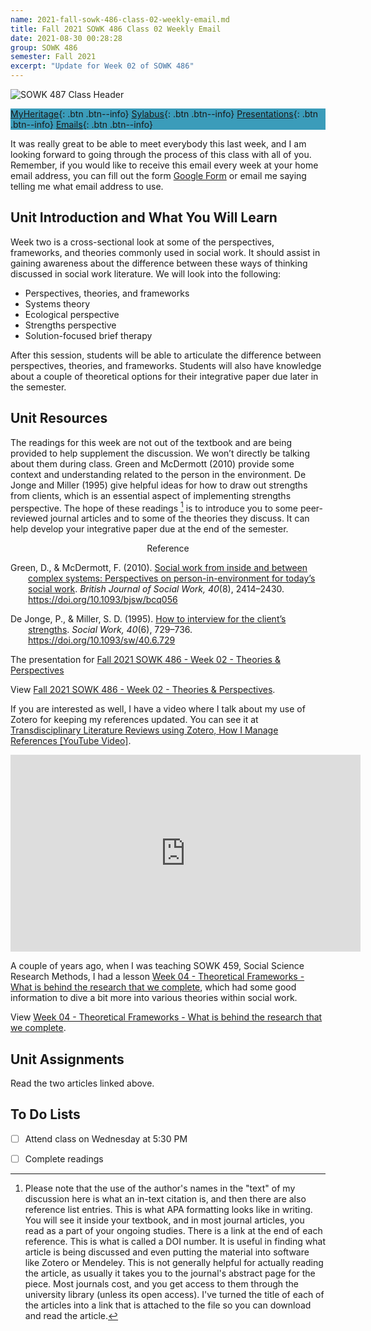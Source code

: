 ```yaml
---
name: 2021-fall-sowk-486-class-02-weekly-email.md
title: Fall 2021 SOWK 486 Class 02 Weekly Email
date: 2021-08-30 00:28:28
group: SOWK 486
semester: Fall 2021
excerpt: "Update for Week 02 of SOWK 486"
---
```


![SOWK 487 Class Header](https://jacobrcampbell.com/assets/media/2020-class-header-sowk-theories-of-practice-ii.png "SOWK 487 Class Header")

<div style="background-color: #3b9cba; width: 100%;" markdown="1">

[MyHeritage](https://myheritage.heritage.edu/ICS/Academics/SOWK/SOWK_486W/2122_FA-SOWK_486W-3/){: .btn .btn--info}
[Sylabus](https://jacobrcampbell.com/assets/media/2021-fall-sowk-486-syllabus.pdf){: .btn .btn--info}
[Presentations](https://presentations.jacobrcampbell.com){: .btn .btn--info}
[Emails](https://jacobrcampbell.com/communications/){: .btn .btn--info}

</div>

It was really great to be able to meet everybody this last week, and I am looking forward to going through the process of this class with all of you. Remember, if you would like to receive this email every week at your home email address, you can fill out the form [Google Form](https://forms.gle/2JSgNjm9fRTn3dAe9) or email me saying telling me what email address to use.

## Unit Introduction and What You Will Learn

Week two is a cross-sectional look at some of the perspectives, frameworks, and theories commonly used in social work. It should assist in gaining awareness about the difference between these ways of thinking discussed in social work literature. We will look into the following:

- Perspectives, theories, and frameworks
- Systems theory
- Ecological perspective
- Strengths perspective
- Solution-focused brief therapy

After this session, students will be able to articulate the difference between perspectives, theories, and frameworks. Students will also have knowledge about a couple of theoretical options for their integrative paper due later in the semester.

## Unit Resources

The readings for this week are not out of the textbook and are being provided to help supplement the discussion. We won’t directly be talking about them during class. Green and McDermott (2010) provide some context and understanding related to the person in the environment. De Jonge and Miller (1995) give helpful ideas for how to draw out strengths from clients, which is an essential aspect of implementing strengths perspective. The hope of these readings [^1] is to introduce you to some peer-reviewed journal articles and to some of the theories they discuss. It can help develop your integrative paper due at the end of the semester.

<div style="text-align: center" markdown="1">
Reference
</div>
<div style="margin: 0 0 0 2em; text-indent: -2em;" markdown="1">

Green, D., & McDermott, F. (2010). [Social work from inside and between complex systems: Perspectives on person-in-environment for today’s social work](https://myheritage.heritage.edu/ICS/icsfs/mm/green%2c_mcdermott_-_2010_-_social_work_from_inside_and_between_complex_systems_perspectives_on_person-in-environment_for_today%27s_social_w.pdf?target=7d074988-87fd-455f-ac2e-c10e5c4132f3). _British Journal of Social Work, 40_(8), 2414–2430. <https://doi.org/10.1093/bjsw/bcq056>

De Jonge, P., & Miller, S. D. (1995). [How to interview for the client’s strengths](https://myheritage.heritage.edu/ICS/icsfs/mm/de_jonge_and_miller_-_1995_-_how_to_interview_for_clients_strengths.pdf?target=b5bac95d-61c4-43b0-b1cd-f521d0e4752d). _Social Work, 40_(6), 729–736. <https://doi.org/10.1093/sw/40.6.729>

</div>

[^1]: Please note that the use of the author's names in the "text" of my discussion here is what an in-text citation is, and then there are also reference list entries. This is what APA formatting looks like in writing. You will see it inside your textbook, and in most journal articles, you read as a part of your ongoing studies. There is a link at the end of each reference. This is what is called a DOI number. It is useful in finding what article is being discussed and even putting the material into software like Zotero or Mendeley. This is not generally helpful for actually reading the article, as usually it takes you to the journal's abstract page for the piece. Most journals cost, and you get access to them through the university library (unless its open access). I've turned the title of each of the articles into a link that is attached to the file so you can download and read the article. 

The presentation for [Fall 2021 SOWK 486 - Week 02 - Theories & Perspectives](https://presentations.jacobrcampbell.com/AmQlxv)

<p data-notist="campjacob/AmQlxv" data-ratio="4:3">View <a href="https://presentations.jacobrcampbell.com/AmQlxv">Fall 2021  SOWK 486 - Week 02 - Theories & Perspectives</a>.</p>

If you are interested as well, I have a video where I talk about my use of Zotero for keeping my references updated. You can see it at [Transdisciplinary Literature Reviews using Zotero, How I Manage References [YouTube Video]](https://jacobrcampbell.com/blog/2020/04/transdisciplinary-literature-reviews-using-zotero-how-i-manage-references-youtube-video/).

<iframe width="560" height="315" src="https://www.youtube.com/embed/Cg5iPb9u8OA" title="YouTube video player" frameborder="0" allow="accelerometer; autoplay; clipboard-write; encrypted-media; gyroscope; picture-in-picture" allowfullscreen></iframe>

A couple of years ago, when I was teaching SOWK 459, Social Science Research Methods, I had a lesson [Week 04 - Theoretical Frameworks - What is behind the research that we complete](https://presentations.jacobrcampbell.com/QvE8EJ), which had some good information to dive a bit more into various theories within social work.

<p data-notist="campjacob/QvE8EJ" data-ratio="4:3">View <a href="https://presentations.jacobrcampbell.com/QvE8EJ">Week 04 - Theoretical Frameworks - What is behind the research that we complete</a>.</p><script async src="https://on.notist.cloud/embed/002.js"></script>

## Unit Assignments

Read the two articles linked above.

## To Do Lists

- [ ] Attend class on Wednesday at 5:30 PM
- [ ] Complete readings


